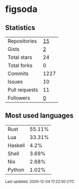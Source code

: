 # figsoda


## Statistics

<table>
    <tr>
        <td>Repositories</td>
        <td><a href="https://github.com/figsoda?tab=repositories">15</a></td>
    </tr>
    <tr>
        <td>Gists</td>
        <td><a href="https://gist.github.com/figsoda">2</a></td>
    </tr>
    <tr>
        <td>Total stars</td>
        <td>24</td>
    </tr>
    <tr>
        <td>Total forks</td>
        <td>0</td>
    </tr>
    <tr>
        <td>Commits</td>
        <td>1227</td>
    </tr>
    <tr>
        <td>Issues</td>
        <td>10</td>
    </tr>
    <tr>
        <td>Pull requests</td>
        <td>11</td>
    </tr>
    <tr>
        <td>Followers</td>
        <td><a href="https://github.com/figsoda?tab=followers">0</a></td>
    </tr>
</table>


## Most used languages

<table>
<tr><td>Rust</td><td>55.11%</td></tr>
<tr><td>Lua</td><td>33.31%</td></tr>
<tr><td>Haskell</td><td>4.2%</td></tr>
<tr><td>Shell</td><td>3.69%</td></tr>
<tr><td>Nix</td><td>2.68%</td></tr>
<tr><td>Python</td><td>1.02%</td></tr>
</table>


<sub>Last updated: 2020-12-04 17:22:50 UTC</sub>
